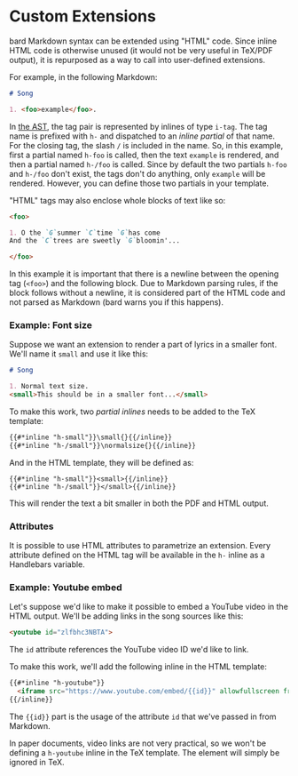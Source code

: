 # Custom Extensions

bard Markdown syntax can be extended using "HTML" code. Since inline HTML code is otherwise unused
(it would not be very useful in TeX/PDF output), it is repurposed as a way to call into user-defined extensions.

For example, in the following Markdown:

```md
# Song

1. <foo>example</foo>.
```

In [the AST](./templates.md#the-ast), the tag pair is represented by inlines of type `i-tag`.
The tag name is prefixed with `h-` and dispatched to an _inline partial_ of that name.
For the closing tag, the slash `/` is included in the name. So, in this example, first a partial named `h-foo` is called, then the text `example` is rendered, and then a partial named `h-/foo` is called. Since by default the two partials `h-foo` and `h-/foo` don't exist, the tags don't do anything, only `example` will be rendered. However, you can define those two partials in your template.

"HTML" tags may also enclose whole blocks of text like so:

```md
<foo>

1. O the `G`summer `C`time `G`has come
And the `C`trees are sweetly `G`bloomin'...

</foo>
```

In this example it is important that there is a newline between the opening tag (`<foo>`) and the following block. Due to Markdown parsing rules, if the block follows without a newline, it is considered part of the HTML code and not parsed as Markdown (bard warns you if this happens).

### Example: Font size

Suppose we want an extension to render a part of lyrics in a smaller font. We'll name it `small` and use it like this:

```md
# Song

1. Normal text size.
<small>This should be in a smaller font...</small>
```

To make this work, two _partial inlines_ needs to be added to the TeX template:

```html
{{#*inline "h-small"}}\small{}{{/inline}}
{{#*inline "h-/small"}}\normalsize{}{{/inline}}
```

And in the HTML template, they will be defined as:

```hml
{{#*inline "h-small"}}<small>{{/inline}}
{{#*inline "h-/small"}}</small>{{/inline}}
```

This will render the text a bit smaller in both the PDF and HTML output.

### Attributes

It is possible to use HTML attributes to parametrize an extension. Every attribute defined on the HTML tag will
be available in the `h-` inline as a Handlebars variable.

### Example: Youtube embed

Let's suppose we'd like to make it possible to embed a YouTube video in the HTML output.
We'll be adding links in the song sources like this:

```md
<youtube id="zlfbhc3NBTA">
```

The `id` attribute references the YouTube video ID we'd like to link.

To make this work, we'll add the following inline in the HTML template:

```html
{{#*inline "h-youtube"}}
  <iframe src="https://www.youtube.com/embed/{{id}}" allowfullscreen frameborder="0"></iframe>
{{/inline}}
```

The `{{id}}` part is the usage of the attribute `id` that we've passed in from Markdown.

In paper documents, video links are not very practical, so we won't be defining a `h-youtube` inline in the TeX template.
The element will simply be ignored in TeX.
